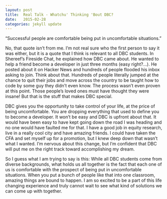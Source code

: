 ```yaml
---
layout: post
title:  Real Talk - Whatchu' Thinking 'Bout DBC?
date:   2015-02-28
categories: jekyll update
---
```

“Successful people are comfortable being put in uncomfortable situations.”

 No, that quote isn’t from me. I’m not real sure who the first person to say it was either, but it is a quote that I think is relevant to all DBC students. In Shereef’s Fireside Chat, he explained how DBC came about. He wanted to help a friend become a developer in just three months (easy right?…). He posted about it on Hacker News and hundreds of people flooded his inbox asking to join. Think about that. Hundreds of people literally jumped at the chance to quit their jobs and move across the country to be taught how to code by some guy they didn’t even know. The process wasn’t even proven at this point. Those people’s loved ones must have thought they were insane! But that is the stuff that makes DBC special.

DBC gives you the opportunity to take control of your life, at the price of being uncomfortable. You are dropping everything that used to define you to become a developer. It won’t be easy and DBC is upfront about that. It would have been easy to have kept going down the road I was heading and no one would have faulted me for that. I have a good job in equity research, live in a really cool city and have amazing friends. I could have taken the CFA and set myself up for a promotion, but I knew deep down that wasn’t what I wanted. I’m nervous about this change, but I’m confident that DBC will put me on the right track toward accomplishing my dream.

So I guess what I am trying to say is this: While all DBC students come from diverse backgrounds, what holds us all together is the fact that each one of us is comfortable with the prospect of being put in uncomfortable situations. When you put a bunch of people like that into one classroom, amazing things are bound to happen. I am so excited to be a part of this life changing experience and truly cannot wait to see what kind of solutions we can come up with together.

